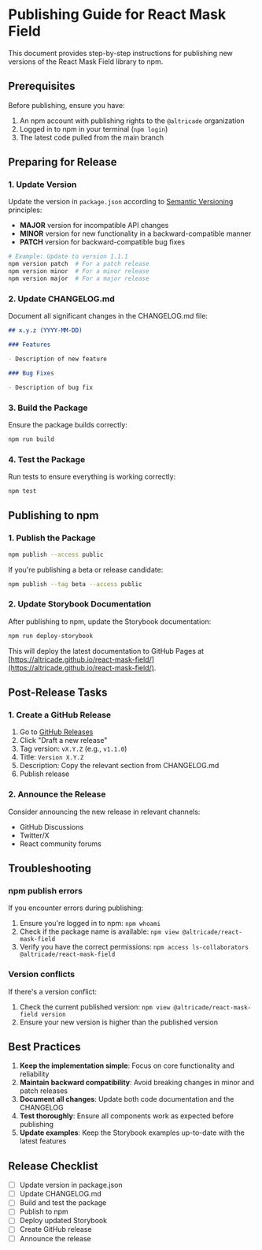 # Publishing Guide for React Mask Field

This document provides step-by-step instructions for publishing new versions of the React Mask Field library to npm.

## Prerequisites

Before publishing, ensure you have:

1. An npm account with publishing rights to the `@altricade` organization
2. Logged in to npm in your terminal (`npm login`)
3. The latest code pulled from the main branch

## Preparing for Release

### 1. Update Version

Update the version in `package.json` according to [Semantic Versioning](https://semver.org/) principles:

- **MAJOR** version for incompatible API changes
- **MINOR** version for new functionality in a backward-compatible manner
- **PATCH** version for backward-compatible bug fixes

```bash
# Example: Update to version 1.1.1
npm version patch  # For a patch release
npm version minor  # For a minor release
npm version major  # For a major release
```

### 2. Update CHANGELOG.md

Document all significant changes in the CHANGELOG.md file:

```markdown
## x.y.z (YYYY-MM-DD)

### Features

- Description of new feature

### Bug Fixes

- Description of bug fix
```

### 3. Build the Package

Ensure the package builds correctly:

```bash
npm run build
```

### 4. Test the Package

Run tests to ensure everything is working correctly:

```bash
npm test
```

## Publishing to npm

### 1. Publish the Package

```bash
npm publish --access public
```

If you're publishing a beta or release candidate:

```bash
npm publish --tag beta --access public
```

### 2. Update Storybook Documentation

After publishing to npm, update the Storybook documentation:

```bash
npm run deploy-storybook
```

This will deploy the latest documentation to GitHub Pages at [https://altricade.github.io/react-mask-field/](https://altricade.github.io/react-mask-field/).

## Post-Release Tasks

### 1. Create a GitHub Release

1. Go to [GitHub Releases](https://github.com/altricade/react-mask-field/releases)
2. Click "Draft a new release"
3. Tag version: `vX.Y.Z` (e.g., `v1.1.0`)
4. Title: `Version X.Y.Z`
5. Description: Copy the relevant section from CHANGELOG.md
6. Publish release

### 2. Announce the Release

Consider announcing the new release in relevant channels:

- GitHub Discussions
- Twitter/X
- React community forums

## Troubleshooting

### npm publish errors

If you encounter errors during publishing:

1. Ensure you're logged in to npm: `npm whoami`
2. Check if the package name is available: `npm view @altricade/react-mask-field`
3. Verify you have the correct permissions: `npm access ls-collaborators @altricade/react-mask-field`

### Version conflicts

If there's a version conflict:

1. Check the current published version: `npm view @altricade/react-mask-field version`
2. Ensure your new version is higher than the published version

## Best Practices

1. **Keep the implementation simple**: Focus on core functionality and reliability
2. **Maintain backward compatibility**: Avoid breaking changes in minor and patch releases
3. **Document all changes**: Update both code documentation and the CHANGELOG
4. **Test thoroughly**: Ensure all components work as expected before publishing
5. **Update examples**: Keep the Storybook examples up-to-date with the latest features

## Release Checklist

- [ ] Update version in package.json
- [ ] Update CHANGELOG.md
- [ ] Build and test the package
- [ ] Publish to npm
- [ ] Deploy updated Storybook
- [ ] Create GitHub release
- [ ] Announce the release
